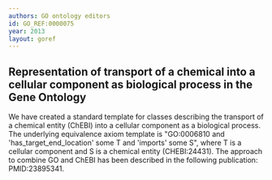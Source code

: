 ```yaml
--- 
authors: GO ontology editors
id: GO_REF:0000075
year: 2013
layout: goref
---
```


## Representation of transport of a chemical into a cellular component as biological process in the Gene Ontology

We have created a standard template for classes describing the transport of a chemical entity (ChEBI) into a cellular component as a biological process. The underlying equivalence axiom template is "GO:0006810 and 'has_target_end_location' some T and 'imports' some S", where T is a cellular component and S is a chemical entity (CHEBI:24431). The approach to combine GO and ChEBI has been described in the following publication: PMID:23895341.
